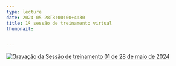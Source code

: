 ```yaml
---
type: lecture
date: 2024-05-28T8:00:00+4:30
title: 1ª sessão de treinamento virtual
thumbnail:


---
```



[![Gravação da Sessão de treinamento 01 de 28 de maio de 2024](/images/pp/image.png)](https://www.youtube.com/watch?v=8dcazk7ek1U)

